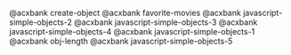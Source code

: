 @acxbank create-object
@acxbank favorite-movies
@acxbank javascript-simple-objects-2
@acxbank javascript-simple-objects-3
@acxbank javascript-simple-objects-4
@acxbank javascript-simple-objects-1
@acxbank obj-length
@acxbank javascript-simple-objects-5
